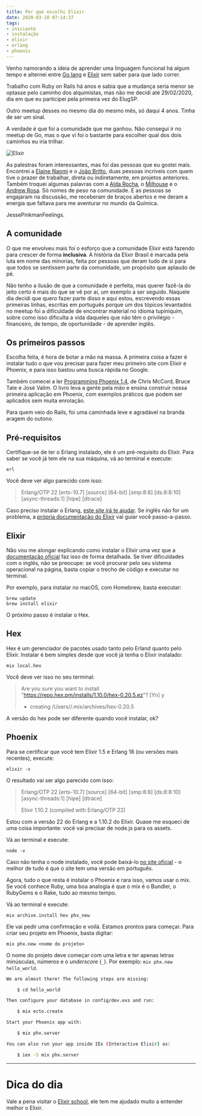 ```yaml
---
title: Por que escolhi Elixir
date: 2020-03-18 07:14:37
tags:
- iniciante
- instalação
- elixir
- erlang
- phoenix
---
```


Venho namorando a ideia de aprender uma linguagem funcional há algum tempo e alternei entre [Go lang](https://golang.org/) e [Elixir](https://elixir-lang.org/) sem saber para que lado correr.

Trabalho com Ruby on Rails há anos e sabia que a mudança seria menor se optasse pelo caminho dos alquimistas, mas não me decidi até 29/02/2020, dia em que eu participei pela primeira vez do ElugSP.

Outro meetup desses no mesmo dia do mesmo mês, só daqui 4 anos. Tinha de ser um sinal.

A verdade é que foi a comunidade que me ganhou. Não consegui ir no meetup de Go, mas o que vi foi o bastante para escolher qual dos dois caminhos eu iria trilhar.

![Elixir](/images/1/elixir.png)

As palestras foram interessantes, mas foi das pessoas que eu gostei mais. Encontrei a [Elaine Naomi](https://twitter.com/elaine_nw) e o [João Britto](https://twitter.com/noteu), duas pessoas incríveis com quem tive o prazer de trabalhar, direta ou indiretamente, em projetos anteriores. Também troquei algumas palavras com a [Alda Rocha](https://twitter.com/mjcoffeeholick), o [Milhouse](https://twitter.com/renanranelli) e o [Andrew Rosa](https://twitter.com/_andrewhr). Só nomes de peso na comunidade. E as pessoas se engajaram na discussão, me receberam de braços abertos e me deram a energia que faltava para me aventurar no mundo da Química.

JessePinkmanFeelings.

## A comunidade

O que me envolveu mais foi o esforço que a comunidade Elixir está fazendo para crescer de forma **inclusiva**. A história da Elixir Brasil é marcada pela luta em nome das minorias, feita por pessoas que deram tudo de si para que todos se sentissem parte da comunidade, um propósito que aplaudo de pé.

Não tenho a ilusão de que a comunidade é perfeita, mas querer fazê-la do jeito certo é mais do que se vê por aí, um exemplo a ser seguido. Naquele dia decidi que quero fazer parte disso e aqui estou, escrevendo essas primeiras linhas, escritas em português porque um dos tópicos levantados no meetup foi a dificuldade de encontrar material no idioma tupiniquim, sobre como isso dificulta a vida daqueles que não têm o privilégio - financeiro, de tempo, de oportunidade - de aprender inglês.

## Os primeiros passos

Escolha feita, é hora de botar a mão na massa. A primeira coisa a fazer é instalar tudo o que vou precisar para fazer meu primeiro site com Elixir e Phoenix, e para isso bastou uma busca rápida no Google.

Também comecei a ler [Programming Phoenix 1.4](https://www.amazon.com.br/dp/B084NV65T8), de Chris McCord, Bruce Tate e José Valim. O livro leva a gente pela mão e ensina construir nossa primeira aplicação em Phoenix, com exemplos práticos que podem ser aplicados sem muita enrolação.

Para quem veio do Rails, foi uma caminhada leve e agradável na branda aragem do outono.


## Pré-requisitos

Certifique-se de ter o Erlang instalado, ele é um pré-requisito do Elixir. Para saber se você já tem ele na sua máquina, vá ao terminal e execute:

```
erl
```

Você deve ver algo parecido com isso:


> Erlang/OTP 22 [erts-10.7] [source] [64-bit] [smp:8:8] [ds:8:8:10] [async-threads:1] [hipe] [dtrace]

Caso preciso instalar o Erlang, [este site irá te ajudar](https://www.erlang-solutions.com/resources/download.html). Se inglês não for um problema, a [própria documentação do Elixir](https://elixir-lang.org/install.html#installing-erlang) vai guiar você passo-a-passo.


## Elixir

Não vou me alongar explicando como instalar o Elixir uma vez que a [documentação oficial](https://elixir-lang.org/install.html) faz isso de forma detalhada. Se tiver dificuldades com o inglês, não se preocupe: se você procurar pelo seu sistema operacional na página, basta copiar o trecho de código e executar no terminal.

Por exemplo, para instalar no macOS, com Homebrew, basta executar:

```
brew update
brew install elixir
```

O próximo passo é instalar o Hex.

## Hex

Hex é um gerenciador de pacotes usado tanto pelo Erland quanto pelo Elixir. Instalar é bem simples desde que você já tenha o Elixir instalado:

```
mix local.hex
```

Você deve ver isso no seu terminal:


> Are you sure you want to install "https://repo.hex.pm/installs/1.10.0/hex-0.20.5.ez"? [Yn] y
> * creating /Users/<username>/.mix/archives/hex-0.20.5

A versão do hex pode ser diferente quando você instalar, ok?


## Phoenix

Para se certificar que você tem Elixir 1.5 e Erlang 18 (ou versões mais
recentes), execute:

```
elixir -v
```

O resultado vai ser algo parecido com isso:

> Erlang/OTP 22 [erts-10.7] [source] [64-bit] [smp:8:8] [ds:8:8:10] [async-threads:1] [hipe] [dtrace]
>
> Elixir 1.10.2 (compiled with Erlang/OTP 22)

Estou com a versão 22 do Erlang e a 1.10.2 do Elixir. Quase me esqueci de uma coisa importante: você vai precisar de node.js para os assets.

Vá ao terminal e execute:

```
node -v
```

Caso não tenha o node instalado, você pode baixá-lo [no site oficial](https://nodejs.org/pt-br/) - o melhor de tudo é que o site tem uma versão em português.

Agora, tudo o que resta é instalar o Phoenix e rara isso, vamos usar o mix. Se você conhece Ruby, uma boa analogia é que o mix é o Bundler, o RubyGems e o Rake, tudo ao mesmo tempo.

Vá ao terminal e execute:

```
mix archive.install hex phx_new
```

Ele vai pedir uma confirmação e voilá. Estamos prontos para começar. Para criar seu projeto em Phoenix, basta digitar:

```
mix phx.new <nome do projeto>
```

O nome do projeto deve começar com uma letra e ter apenas letras minúsculas, números e o _underscore_ (`_`). Por exemplo: `mix phx.new hello_world`.

```bash
We are almost there! The following steps are missing:

    $ cd hello_world

Then configure your database in config/dev.exs and run:

    $ mix ecto.create

Start your Phoenix app with:

    $ mix phx.server

You can also run your app inside IEx (Interactive Elixir) as:

    $ iex -S mix phx.server
```
--------------------

# Dica do dia

Vale a pena visitar o [Elixir school](http://elixirschool.com/pt/), ele tem me ajudado muito a entender melhor o Elixir.
